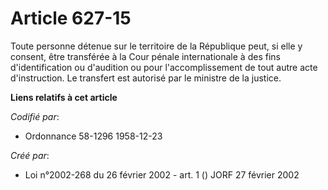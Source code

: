# Article 627-15

Toute personne détenue sur le territoire de la République peut, si elle y consent, être transférée à la Cour pénale
internationale à des fins d'identification ou d'audition ou pour l'accomplissement de tout autre acte d'instruction. Le
transfert est autorisé par le ministre de la justice.

**Liens relatifs à cet article**

_Codifié par_:

  - Ordonnance 58-1296 1958-12-23

_Créé par_:

  - Loi n°2002-268 du 26 février 2002 - art. 1 () JORF 27 février 2002

